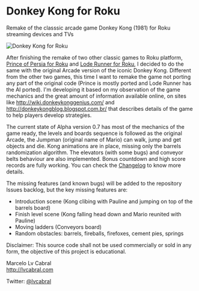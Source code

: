 # Donkey Kong for Roku
Remake of the classsic arcade game Donkey Kong (1981) for Roku streaming devices and TVs

![Donkey Kong for Roku](http://lvcabral.com/images/dk/dk_mosaic.png)

After finishing the remake of two other classic games to Roku platform, [Prince of Persia for Roku](https://github.com/lvcabral/Prince-of-Persia-Roku) and [Lode Runner for Roku](https://github.com/lvcabral/Lode-Runner-Roku), I decided to do the same with the original Arcade version of the iconic Donkey Kong. Different from the other two games, this time I want to remake the game not porting any part of the original code (Prince is mostly ported and Lode Runner has the AI ported). I'm developing it based on my observation of the game mechanics and the great amount of information available online, on sites like http://wiki.donkeykonggenius.com/ and http://donkeykongblog.blogspot.com.br/ that describes details of the game to help players develop strategies.

The current state of Alpha version 0.7 has most of the mechanics of the game ready, the levels and boards sequence is followed as the original Arcade, the Jumpman (original name of Mario) can walk, jump and get objects and die. Kong animations are in place, missing only the barrels randomization algorithm. The elevators (with some bugs) and conveyor belts behaviour are also implemented. Bonus countdown and high score records are fully working. You can check the [Changelog](https://github.com/lvcabral/Donkey-Kong-Roku/blob/master/Changelog.md) to know more details.

The missing features (and known bugs) will be added to the repository Issues backlog, but the key missing features are:

* Introduction scene (Kong clibing with Pauline and jumping on top of the barrels board)
* Finish level scene (Kong falling head down and Mario reunited with Pauline)
* Moving ladders (Conveyors board)
* Random obstacles: barrels, fireballs, firefoxes, cement pies, springs

Disclaimer: This source code shall not be used commercially or sold in any form, the objective of this project is educational.

Marcelo Lv Cabral<br/>
http://lvcabral.com <br/>

Twitter: [@lvcabral](https://twitter.com/lvcabral)
